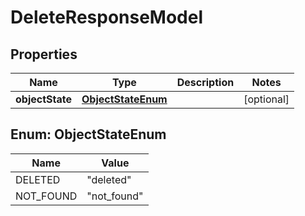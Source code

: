 
# DeleteResponseModel

## Properties
Name | Type | Description | Notes
------------ | ------------- | ------------- | -------------
**objectState** | [**ObjectStateEnum**](#ObjectStateEnum) |  |  [optional]


<a name="ObjectStateEnum"></a>
## Enum: ObjectStateEnum
Name | Value
---- | -----
DELETED | &quot;deleted&quot;
NOT_FOUND | &quot;not_found&quot;



